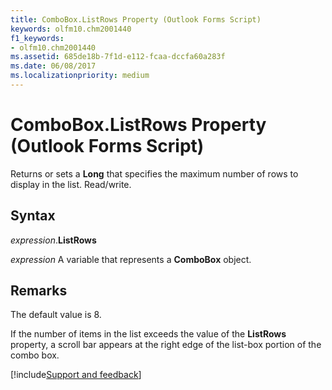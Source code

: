 ```yaml
---
title: ComboBox.ListRows Property (Outlook Forms Script)
keywords: olfm10.chm2001440
f1_keywords:
- olfm10.chm2001440
ms.assetid: 685de18b-7f1d-e112-fcaa-dccfa60a283f
ms.date: 06/08/2017
ms.localizationpriority: medium
---
```



# ComboBox.ListRows Property (Outlook Forms Script)

Returns or sets a **Long** that specifies the maximum number of rows to display in the list. Read/write.


## Syntax

_expression_.**ListRows**

_expression_ A variable that represents a **ComboBox** object.


## Remarks

The default value is 8.

If the number of items in the list exceeds the value of the **ListRows** property, a scroll bar appears at the right edge of the list-box portion of the combo box.

[!include[Support and feedback](~/includes/feedback-boilerplate.md)]